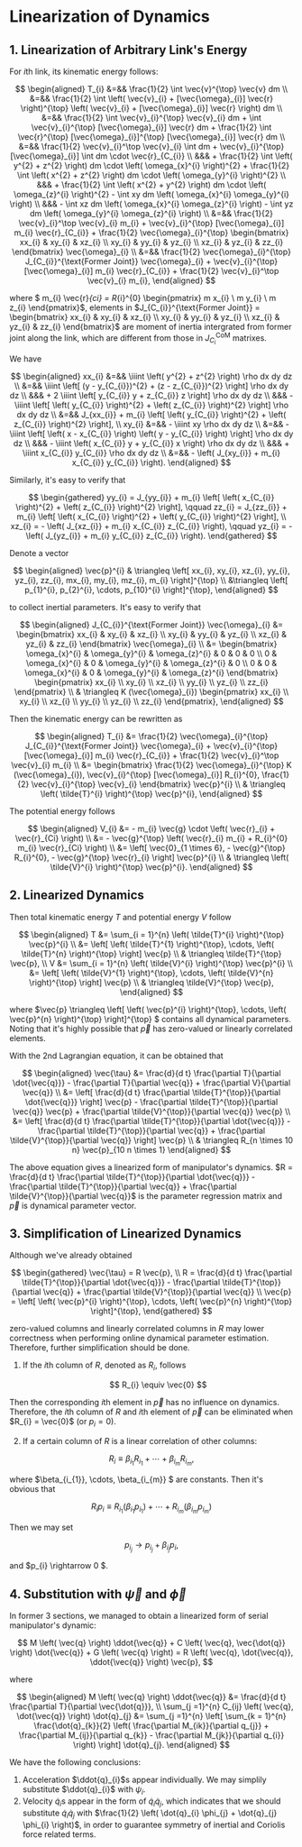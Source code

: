 <!--
 * @Author: CTC 2801320287@qq.com
 * @Date: 2024-05-20 15:14:31
 * @LastEditors: CTC 2801320287@qq.com
 * @LastEditTime: 2024-11-10 19:46:41
 * @Description: 
 * 
 * Copyright (c) 2024 by ${git_name_email}, All Rights Reserved. 
-->
# Linearization of Dynamics

## 1. Linearization of Arbitrary Link's Energy

For $i$th link, its kinematic energy follows:

$$
\begin{aligned}
    T_{i} &=&& \frac{1}{2} \int \vec{v}^{\top} \vec{v} dm \\
    &=&& \frac{1}{2} \int \left( \vec{v}_{i} + [\vec{\omega}_{i}] \vec{r} \right)^{\top} \left( \vec{v}_{i} + [\vec{\omega}_{i}] \vec{r} \right) dm \\
    &=&& \frac{1}{2} \int \vec{v}_{i}^{\top} \vec{v}_{i} dm + \int \vec{v}_{i}^{\top} [\vec{\omega}_{i}] \vec{r} dm + \frac{1}{2} \int \vec{r}^{\top} [\vec{\omega}_{i}]^{\top} [\vec{\omega}_{i}] \vec{r} dm \\
    &=&& \frac{1}{2} \vec{v}_{i}^\top \vec{v}_{i} \int dm + \vec{v}_{i}^{\top} [\vec{\omega}_{i}] \int dm \cdot \vec{r}_{C_{i}} \\
    &&& + \frac{1}{2} \int \left( y^{2} + z^{2} \right) dm \cdot \left( \omega_{x}^{i} \right)^{2} + \frac{1}{2} \int \left( x^{2} + z^{2} \right) dm \cdot \left( \omega_{y}^{i} \right)^{2} \\
    &&& + \frac{1}{2} \int \left( x^{2} + y^{2} \right) dm \cdot \left( \omega_{z}^{i} \right)^{2} - \int xy dm \left( \omega_{x}^{i} \omega_{y}^{i} \right) \\
    &&& - \int xz dm \left( \omega_{x}^{i} \omega_{z}^{i} \right) - \int yz dm \left( \omega_{y}^{i} \omega_{z}^{i} \right) \\
    &=&& \frac{1}{2} \vec{v}_{i}^\top \vec{v}_{i} m_{i} + \vec{v}_{i}^{\top} [\vec{\omega}_{i}] m_{i} \vec{r}_{C_{i}} + \frac{1}{2} \vec{\omega}_{i}^{\top} \begin{bmatrix}
        xx_{i} & xy_{i} & xz_{i} \\
        xy_{i} & yy_{i} & yz_{i} \\
        xz_{i} & yz_{i} & zz_{i}
    \end{bmatrix} \vec{\omega}_{i} \\
    &=&& \frac{1}{2} \vec{\omega}_{i}^{\top} J_{C_{i}}^{\text{Former Joint}} \vec{\omega}_{i} + \vec{v}_{i}^{\top} [\vec{\omega}_{i}] m_{i} \vec{r}_{C_{i}} + \frac{1}{2} \vec{v}_{i}^\top \vec{v}_{i} m_{i},
\end{aligned}
$$

where $
m_{i} \vec{r}_{ci} = R_{i}^{0} \begin{pmatrix}
    m x_{i} \\ m y_{i} \\ m z_{i}
\end{pmatrix}$, elements in $J_{C_{i}}^{\text{Former Joint}} = \begin{bmatrix}
    xx_{i} & xy_{i} & xz_{i} \\
    xy_{i} & yy_{i} & yz_{i} \\
    xz_{i} & yz_{i} & zz_{i}
\end{bmatrix}$ are moment of inertia intergrated from former joint along the link, which are different from those in $J_{C_{i}}^{\text{CoM}}$ matrixes.

We have

$$
\begin{aligned}
    xx_{i} &=&& \iiint \left( y^{2} + z^{2} \right) \rho dx dy dz \\
    &=&& \iiint \left[ (y - y_{C_{i}})^{2} + (z - z_{C_{i}})^{2} \right] \rho dx dy dz \\
    &&& + 2 \iiint \left[ y_{C_{i}} y + z_{C_{i}} z \right] \rho dx dy dz \\
    &&& - \iiint \left[ \left( y_{C_{i}} \right)^{2} + \left( z_{C_{i}} \right)^{2} \right] \rho dx dy dz \\
    &=&& J_{xx_{i}} + m_{i} \left[ \left( y_{C_{i}} \right)^{2} + \left( z_{C_{i}} \right)^{2} \right], \\
    xy_{i} &=&& - \iiint xy \rho dx dy dz \\
    &=&& - \iiint \left[ \left( x - x_{C_{i}} \right) \left( y - y_{C_{i}} \right) \right] \rho dx dy dz \\
    &&& - \iiint \left( x_{C_{i}} y + y_{C_{i}} x \right) \rho dx dy dz \\
    &&& + \iiint x_{C_{i}} y_{C_{i}} \rho dx dy dz \\
    &=&& - \left( J_{xy_{i}} + m_{i} x_{C_{i}} y_{C_{i}} \right).
\end{aligned}
$$

Similarly, it's easy to verify that

$$
\begin{gathered}
    yy_{i} = J_{yy_{i}} + m_{i} \left[ \left( x_{C_{i}} \right)^{2} + \left( z_{C_{i}} \right)^{2} \right], \qquad
    zz_{i} = J_{zz_{i}} + m_{i} \left[ \left( x_{C_{i}} \right)^{2} + \left( y_{C_{i}} \right)^{2} \right], \\
    xz_{i} = - \left( J_{xz_{i}} + m_{i} x_{C_{i}} z_{C_{i}} \right), \qquad
    yz_{i} = - \left( J_{yz_{i}} + m_{i} y_{C_{i}} z_{C_{i}} \right).
\end{gathered}
$$

Denote a vector

$$
\begin{aligned}
    \vec{p}^{i} & \triangleq \left[ xx_{i}, xy_{i}, xz_{i}, yy_{i}, yz_{i}, zz_{i}, mx_{i}, my_{i}, mz_{i}, m_{i} \right]^{\top} \\
    &\triangleq \left[ p_{1}^{i}, p_{2}^{i}, \cdots, p_{10}^{i} \right]^{\top},
\end{aligned}
$$

to collect inertial parameters. It's easy to verify that

$$
\begin{aligned}
    J_{C_{i}}^{\text{Former Joint}} \vec{\omega}_{i}
    &= \begin{bmatrix}
        xx_{i} & xy_{i} & xz_{i} \\
        xy_{i} & yy_{i} & yz_{i} \\
        xz_{i} & yz_{i} & zz_{i}
    \end{bmatrix} \vec{\omega}_{i} \\
    &= \begin{bmatrix}
        \omega_{x}^{i} & \omega_{y}^{i} & \omega_{z}^{i} & 0 & 0 & 0 \\
        0 & \omega_{x}^{i} & 0 & \omega_{y}^{i} & \omega_{z}^{i} & 0 \\
        0 & 0 & \omega_{x}^{i} & 0 & \omega_{y}^{i} & \omega_{z}^{i}
    \end{bmatrix} \begin{pmatrix}
        xx_{i} \\ xy_{i} \\ xz_{i} \\ yy_{i} \\ yz_{i} \\ zz_{i}
    \end{pmatrix} \\
    & \triangleq K (\vec{\omega}_{i}) \begin{pmatrix}
        xx_{i} \\ xy_{i} \\ xz_{i} \\ yy_{i} \\ yz_{i} \\ zz_{i}
    \end{pmatrix},
\end{aligned}
$$

Then the kinematic energy can be rewritten as

$$
\begin{aligned}
    T_{i} &= \frac{1}{2} \vec{\omega}_{i}^{\top} J_{C_{i}}^{\text{Former Joint}} \vec{\omega}_{i} + \vec{v}_{i}^{\top} [\vec{\omega}_{i}] m_{i} \vec{r}_{C_{i}} + \frac{1}{2} \vec{v}_{i}^\top \vec{v}_{i} m_{i} \\
    &= \begin{bmatrix}
        \frac{1}{2} \vec{\omega}_{i}^{\top} K (\vec{\omega}_{i}), \vec{v}_{i}^{\top} [\vec{\omega}_{i}] R_{i}^{0}, \frac{1}{2} \vec{v}_{i}^{\top} \vec{v}_{i}
    \end{bmatrix} \vec{p}^{i} \\
    & \triangleq \left( \tilde{T}^{i} \right)^{\top} \vec{p}^{i},
\end{aligned}
$$

The potential energy follows

$$
\begin{aligned}
    V_{i} &= - m_{i} \vec{g} \cdot \left( \vec{r}_{i} + \vec{r}_{Ci} \right) \\
    &= - \vec{g}^{\top} \left( \vec{r}_{i} m_{i} + R_{i}^{0} m_{i} \vec{r}_{Ci} \right) \\
    &= \left[ \vec{0}_{1 \times 6}, - \vec{g}^{\top} R_{i}^{0}, - \vec{g}^{\top} \vec{r}_{i} \right] \vec{p}^{i} \\
    & \triangleq \left( \tilde{V}^{i} \right)^{\top} \vec{p}^{i}.
\end{aligned}
$$

## 2. Linearized Dynamics

Then total kinematic energy $T$ and potential energy $V$ follow

$$
\begin{aligned}
    T &= \sum_{i = 1}^{n} \left( \tilde{T}^{i} \right)^{\top} \vec{p}^{i} \\
    &= \left[ \left( \tilde{T}^{1} \right)^{\top}, \cdots, \left( \tilde{T}^{n} \right)^{\top} \right] \vec{p} \\
    & \triangleq \tilde{T}^{\top} \vec{p}, \\
    V &= \sum_{i = 1}^{n} \left( \tilde{V}^{i} \right)^{\top} \vec{p}^{i} \\
    &= \left[ \left( \tilde{V}^{1} \right)^{\top}, \cdots, \left( \tilde{V}^{n} \right)^{\top} \right] \vec{p} \\
    & \triangleq \tilde{V}^{\top} \vec{p},
\end{aligned}
$$

where $\vec{p} \triangleq \left[ \left( \vec{p}^{i} \right)^{\top}, \cdots, \left( \vec{p}^{n} \right)^{\top} \right]^{\top} $ contains all dynamical parameters. Noting that it's highly possible that $\vec{p}$ has zero-valued or linearly correlated elements.

With the 2nd Lagrangian equation, it can be obtained that

$$
\begin{aligned}
    \vec{\tau} &= \frac{d}{d t} \frac{\partial T}{\partial \dot{\vec{q}}} - \frac{\partial T}{\partial \vec{q}} + \frac{\partial V}{\partial \vec{q}} \\
    &= \left[ \frac{d}{d t} \frac{\partial \tilde{T}^{\top}}{\partial \dot{\vec{q}}} \right] \vec{p} - \frac{\partial \tilde{T}^{\top}}{\partial \vec{q}} \vec{p} + \frac{\partial \tilde{V}^{\top}}{\partial \vec{q}} \vec{p} \\
    &= \left[ \frac{d}{d t} \frac{\partial \tilde{T}^{\top}}{\partial \dot{\vec{q}}} - \frac{\partial \tilde{T}^{\top}}{\partial \vec{q}} + \frac{\partial \tilde{V}^{\top}}{\partial \vec{q}} \right] \vec{p} \\
    & \triangleq R_{n \times 10 n} \vec{p}_{10 n \times 1}
\end{aligned}
$$

The above equation gives a linearized form of manipulator's dynamics. $R = \frac{d}{d t} \frac{\partial \tilde{T}^{\top}}{\partial \dot{\vec{q}}} - \frac{\partial \tilde{T}^{\top}}{\partial \vec{q}} + \frac{\partial \tilde{V}^{\top}}{\partial \vec{q}}$ is the parameter regression matrix and $\vec{p}$ is dynamical parameter vector.

## 3. Simplification of Linearized Dynamics

Although we've already obtained

$$
\begin{gathered}
    \vec{\tau} = R \vec{p}, \\
    R = \frac{d}{d t} \frac{\partial \tilde{T}^{\top}}{\partial \dot{\vec{q}}} - \frac{\partial \tilde{T}^{\top}}{\partial \vec{q}} + \frac{\partial \tilde{V}^{\top}}{\partial \vec{q}} \\
    \vec{p} = \left[ \left( \vec{p}^{i} \right)^{\top}, \cdots, \left( \vec{p}^{n} \right)^{\top} \right]^{\top},
\end{gathered}
$$

zero-valued columns and linearly correlated columns in $R$ may lower correctness when performing online dynamical parameter estimation. Therefore, further simplification should be done.

1. If the $i$th column of $R$, denoted as $R_{i}$, follows

   $$
   R_{i} \equiv \vec{0}
   $$

Then the corresponding $i$th element in $\vec{p}$ has no influence on dynamics. Therefore, the $i$th column of $R$ and $i$th element of $\vec{p}$ can be eliminated when $R_{i} = \vec{0}$ (or $p_{i} = 0$).

2. If a certain column of $R$ is a linear correlation of other columns:

$$
R_{i} \equiv \beta_{i_{1}} R_{i_{1}} + \cdots + \beta_{i_{m}} R_{i_{m}},
$$

where $\beta_{i_{1}}, \cdots, \beta_{i_{m}} $ are constants. Then it's obvious that

$$
R_{i} p_{i} \equiv R_{i_{1}} \left( \beta_{i_{1}} p_{i_{1}} \right) + \cdots + R_{i_{m}} \left( \beta_{i_{m}} p_{i_{m}} \right)
$$

Then we may set

$$
p_{i_{j}} \rightarrow p_{i_{j}} + \beta_{i_{j}} p_{i},
$$

and $p_{i} \rightarrow 0 $.

## 4. Substitution with $\vec{\psi}$ and $\vec{\phi}$

In former 3 sections, we managed to obtain a linearized form of serial manipulator's dynamic:

$$
M \left( \vec{q} \right) \ddot{\vec{q}} + C \left( \vec{q}, \vec{\dot{q}} \right) \dot{\vec{q}} + G \left( \vec{q} \right) = R \left( \vec{q}, \dot{\vec{q}}, \ddot{\vec{q}} \right) \vec{p},
$$

where

$$
\begin{aligned}
    M \left( \vec{q} \right) \ddot{\vec{q}} &= \frac{d}{d t} \frac{\partial T}{\partial \vec{\dot{q}}}, \\
    \sum_{j =1}^{n} C_{ij} \left( \vec{q}, \dot{\vec{q}} \right) \dot{q}_{j} &= \sum_{j =1}^{n} \left[ \sum_{k = 1}^{n} \frac{\dot{q}_{k}}{2} \left( \frac{\partial M_{ik}}{\partial q_{j}} + \frac{\partial M_{ij}}{\partial q_{k}} - \frac{\partial M_{jk}}{\partial q_{i}} \right) \right] \dot{q}_{j}.
\end{aligned}
$$

We have the following conclusions:

1. Acceleration $\ddot{q}_{i}$s appear individually. We may simplily substitute $\ddot{q}_{i}$ with $\psi_{i}$.
2. Velocity $\dot{q}_{i}$s appear in the form of $\dot{q}_{i} \dot{q}_{j}$, which indicates that we should substitute $\dot{q}_{i} \dot{q}_{j}$ with $\frac{1}{2} \left( \dot{q}_{i} \phi_{j} + \dot{q}_{j} \phi_{i} \right)$, in order to guarantee symmetry of inertial and Coriolis force related terms.
